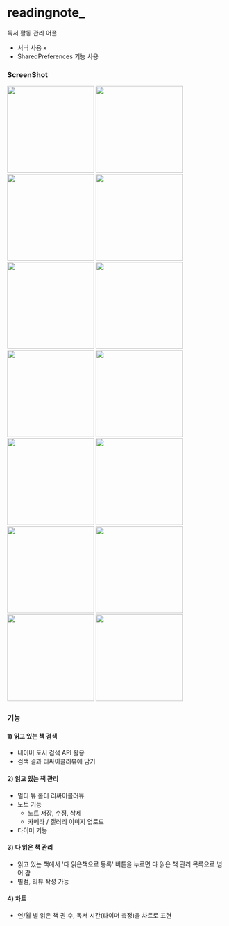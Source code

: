 # readingnote_

독서 활동 관리 어플
- 서버 사용 x
- SharedPreferences 기능 사용

### ScreenShot

<div>
<img width = "200" src = "https://user-images.githubusercontent.com/72543560/98198910-69b07380-1f6d-11eb-9e3b-0c243c938171.jpg">
<img width = "200" src = "https://user-images.githubusercontent.com/72543560/98198913-6ae1a080-1f6d-11eb-9e5b-1bc03726ae66.jpg">
<img width = "200" src = "https://user-images.githubusercontent.com/72543560/98198916-6b7a3700-1f6d-11eb-8d3f-a7ee7412d448.jpg">
<img width = "200" src = "https://user-images.githubusercontent.com/72543560/98198918-6b7a3700-1f6d-11eb-9ca8-9d0968e4602e.jpg">
<img width = "200" src = "https://user-images.githubusercontent.com/72543560/98198920-6c12cd80-1f6d-11eb-9246-9ccf2796562d.jpg">
<img width = "200" src = "https://user-images.githubusercontent.com/72543560/98198921-6cab6400-1f6d-11eb-84ff-185d0984b417.jpg">
<img width = "200" src = "https://user-images.githubusercontent.com/72543560/98198923-6cab6400-1f6d-11eb-8501-02a5029143e2.jpg">
<img width = "200" src = "https://user-images.githubusercontent.com/72543560/98198924-6d43fa80-1f6d-11eb-9b48-b86071289968.jpg">
<img width = "200" src = "https://user-images.githubusercontent.com/72543560/98198925-6d43fa80-1f6d-11eb-82ca-ec74b1578714.jpg">
<img width = "200" src = "https://user-images.githubusercontent.com/72543560/98198927-6ddc9100-1f6d-11eb-9c83-62313e31e01f.jpg">
<img width = "200" src = "https://user-images.githubusercontent.com/72543560/98198929-6ddc9100-1f6d-11eb-8ce2-5783754b29d9.jpg">
<img width = "200" src = "https://user-images.githubusercontent.com/72543560/98198933-6f0dbe00-1f6d-11eb-9862-4d055f4cc158.jpg">
<img width = "200" src = "https://user-images.githubusercontent.com/72543560/98198931-6e752780-1f6d-11eb-95bd-89ee1a828b49.jpg">
<img width = "200" src = "https://user-images.githubusercontent.com/72543560/98198932-6f0dbe00-1f6d-11eb-84da-02982b4a5b45.jpg">
</div>

### 기능 
#### 1) 읽고 있는 책 검색
- 네이버 도서 검색 API 활용
- 검색 결과 리싸이클러뷰에 담기

#### 2) 읽고 있는 책 관리
- 멀티 뷰 홀더 리싸이클러뷰
- 노트 기능
  - 노트 저장, 수정, 삭제
  - 카메라 / 갤러리 이미지 업로드
- 타이머 기능

#### 3) 다 읽은 책 관리
- 읽고 있는 책에서 '다 읽은책으로 등록' 버튼을 누르면 다 읽은 책 관리 목록으로 넘어 감
- 별점, 리뷰 작성 가능

#### 4) 차트
- 연/월 별 읽은 책 권 수, 독서 시간(타이머 측정)을 차트로 표현
